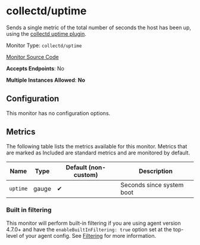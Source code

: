 <!--- GENERATED BY gomplate from scripts/docs/monitor-page.md.tmpl --->

# collectd/uptime

Sends a single metric of the total number of
seconds the host has been up, using the [collectd uptime
plugin](https://collectd.org/wiki/index.php/Plugin:Uptime).


Monitor Type: `collectd/uptime`

[Monitor Source Code](https://github.com/signalfx/signalfx-agent/tree/master/internal/monitors/collectd/uptime)

**Accepts Endpoints**: No

**Multiple Instances Allowed**: **No**

## Configuration

This monitor has no configuration options.


## Metrics

The following table lists the metrics available for this monitor. Metrics that are marked as Included are standard metrics and are monitored by default.

| Name | Type | Default (non-custom) | Description |
| ---  | ---  | ---    | ---         |
| `uptime` | gauge | ✔ | Seconds since system boot |



### Built in filtering
This monitor will perform built-in filtering if you are using agent version
4.7.0+ and have the `enableBuiltInFiltering: true` option set at the top-level
of your agent config.  See
[Filtering](https://docs.signalfx.com/en/latest/integrations/agent/filtering.html)
for more information.


